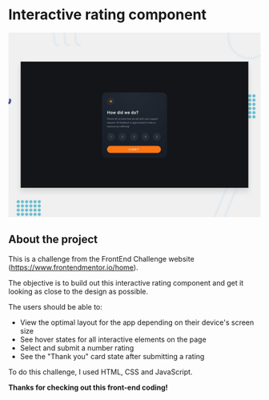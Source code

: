 # Interactive rating component

![Design preview for the Interactive rating component coding challenge](./design/desktop-preview.jpg)

## About the project

This is a challenge from the FrontEnd Challenge website (https://www.frontendmentor.io/home).

The objective is to build out this interactive rating component and get it looking as close to the design as possible.

The users should be able to:

- View the optimal layout for the app depending on their device's screen size
- See hover states for all interactive elements on the page
- Select and submit a number rating
- See the "Thank you" card state after submitting a rating

To do this challenge, I used HTML, CSS and JavaScript.

**Thanks for checking out this front-end coding!**
